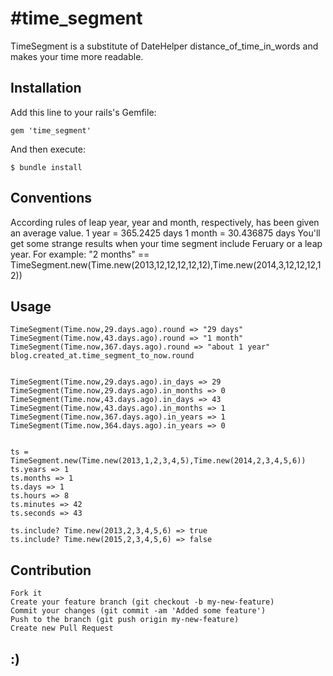 #time_segment
============

TimeSegment is a substitute of DateHelper distance_of_time_in_words and makes your time more readable.

## Installation
Add this line to your rails's Gemfile:

    gem 'time_segment'

And then execute:

    $ bundle install

## Conventions
According rules of leap year,  year and month, respectively, has been given an average value.
    1 year = 365.2425 days
    1 month = 30.436875 days
You'll get some strange results when your time segment include Feruary or a leap year. For example:
    "2 months" == TimeSegment.new(Time.new(2013,12,12,12,12,12),Time.new(2014,3,12,12,12,12))

## Usage
    TimeSegment(Time.now,29.days.ago).round => "29 days"
    TimeSegment(Time.now,43.days.ago).round => "1 month"
    TimeSegment(Time.now,367.days.ago).round => "about 1 year"
    blog.created_at.time_segment_to_now.round


    TimeSegment(Time.now,29.days.ago).in_days => 29
    TimeSegment(Time.now,29.days.ago).in_months => 0
    TimeSegment(Time.now,43.days.ago).in_days => 43
    TimeSegment(Time.now,43.days.ago).in_months => 1
    TimeSegment(Time.now,367.days.ago).in_years => 1
    TimeSegment(Time.now,364.days.ago).in_years => 0


    ts = TimeSegment.new(Time.new(2013,1,2,3,4,5),Time.new(2014,2,3,4,5,6))
    ts.years => 1
    ts.months => 1
    ts.days => 1
    ts.hours => 8
    ts.minutes => 42
    ts.seconds => 43

    ts.include? Time.new(2013,2,3,4,5,6) => true
    ts.include? Time.new(2015,2,3,4,5,6) => false

## Contribution
    Fork it
    Create your feature branch (git checkout -b my-new-feature)
    Commit your changes (git commit -am 'Added some feature')
    Push to the branch (git push origin my-new-feature)
    Create new Pull Request

## :)
